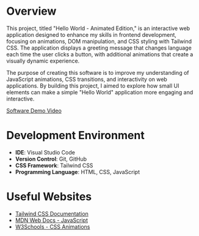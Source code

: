 # Overview

This project, titled "Hello World - Animated Edition," is an interactive web application designed to enhance my skills in frontend development, focusing on animations, DOM manipulation, and CSS styling with Tailwind CSS. The application displays a greeting message that changes language each time the user clicks a button, with additional animations that create a visually dynamic experience.

The purpose of creating this software is to improve my understanding of JavaScript animations, CSS transitions, and interactivity on web applications. By building this project, I aimed to explore how small UI elements can make a simple "Hello World" application more engaging and interactive.

[Software Demo Video](http://youtube.link.goes.here)

# Development Environment

- **IDE**: Visual Studio Code
- **Version Control**: Git, GitHub
- **CSS Framework**: Tailwind CSS
- **Programming Language**: HTML, CSS, JavaScript

# Useful Websites

* [Tailwind CSS Documentation](https://tailwindcss.com/docs)
* [MDN Web Docs - JavaScript](https://developer.mozilla.org/en-US/docs/Web/JavaScript)
* [W3Schools - CSS Animations](https://www.w3schools.com/css/css3_animations.asp)